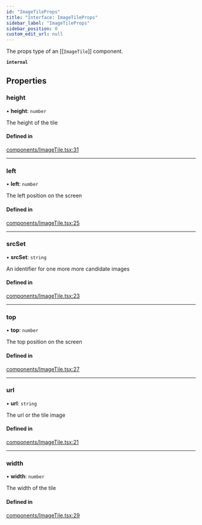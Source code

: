 ```yaml
---
id: "ImageTileProps"
title: "Interface: ImageTileProps"
sidebar_label: "ImageTileProps"
sidebar_position: 0
custom_edit_url: null
---
```


The props type of an [[`ImageTile`]] component.

**`internal`**

## Properties

### height

• **height**: `number`

The height of the tile

#### Defined in

[components/ImageTile.tsx:31](https://github.com/rob-blackbourn/jetblack-map/blob/6d0c400/src/components/ImageTile.tsx#L31)

___

### left

• **left**: `number`

The left position on the screen

#### Defined in

[components/ImageTile.tsx:25](https://github.com/rob-blackbourn/jetblack-map/blob/6d0c400/src/components/ImageTile.tsx#L25)

___

### srcSet

• **srcSet**: `string`

An identifier for one more more candidate images

#### Defined in

[components/ImageTile.tsx:23](https://github.com/rob-blackbourn/jetblack-map/blob/6d0c400/src/components/ImageTile.tsx#L23)

___

### top

• **top**: `number`

The top position on the screen

#### Defined in

[components/ImageTile.tsx:27](https://github.com/rob-blackbourn/jetblack-map/blob/6d0c400/src/components/ImageTile.tsx#L27)

___

### url

• **url**: `string`

The url or the tile image

#### Defined in

[components/ImageTile.tsx:21](https://github.com/rob-blackbourn/jetblack-map/blob/6d0c400/src/components/ImageTile.tsx#L21)

___

### width

• **width**: `number`

The width of the tile

#### Defined in

[components/ImageTile.tsx:29](https://github.com/rob-blackbourn/jetblack-map/blob/6d0c400/src/components/ImageTile.tsx#L29)
